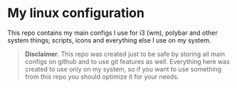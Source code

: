 # My linux configuration

This repo contains my main configs I use for i3 (wm), polybar and other system
things; scripts, icons and everything else I use on my system.

> **Disclaimer**. This repo was created just to be safe by storing all main
configs on github and to use git features as well. Everything here was created
to use only on my system, so if you want to use something from this repo you
should optimize it for your needs.

